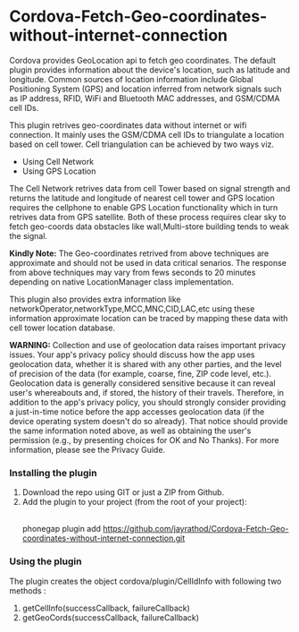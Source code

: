 Cordova-Fetch-Geo-coordinates-without-internet-connection
=========================================================

Cordova provides GeoLocation api to fetch geo coordinates. The default plugin provides information about the device's location, such as latitude and longitude. Common sources of location information include Global Positioning System (GPS) and location inferred from network signals such as IP address, RFID, WiFi and Bluetooth MAC addresses, and GSM/CDMA cell IDs.

This plugin retrives geo-coordinates data without internet or wifi connection. It mainly uses the GSM/CDMA cell IDs
to triangulate a location based on cell tower. Cell triangulation can be achieved by two ways viz.
<ul>
<li>Using Cell Network</li> 
<li>Using GPS Location</li> 
</ul>
The Cell Network retrives data from cell Tower based on signal strength and returns the latitude and longitude of nearest cell tower and GPS location requires the cellphone to enable GPS Location functionality which in turn retrives data from GPS satellite. Both of these process requires clear sky to fetch geo-coords data obstacles like wall,Multi-store building tends to weak the signal.

<strong>Kindly Note:</strong> The Geo-coordinates retrived from above techniques are approximate and should not be used in data critical senarios. The response from above techniques may vary from fews seconds to 20 minutes depending on native LocationManager class implementation.

This plugin also provides extra information like networkOperator,networkType,MCC,MNC,CID,LAC,etc using these information approximate location can be traced by mapping these data with cell tower location database.

<strong>WARNING:</strong> Collection and use of geolocation data raises important privacy issues. Your app's privacy policy should discuss how the app uses geolocation data, whether it is shared with any other parties, and the level of precision of the data (for example, coarse, fine, ZIP code level, etc.). Geolocation data is generally considered sensitive because it can reveal user's whereabouts and, if stored, the history of their travels. Therefore, in addition to the app's privacy policy, you should strongly consider providing a just-in-time notice before the app accesses geolocation data (if the device operating system doesn't do so already). That notice should provide the same information noted above, as well as obtaining the user's permission (e.g., by presenting choices for OK and No Thanks). For more information, please see the Privacy Guide.

<h3>Installing the plugin</h3>
<ol>
<li>Download the repo using GIT or just a ZIP from Github.</li>
<li>Add the plugin to your project (from the root of your project):<br/><br/>

   phonegap plugin add https://github.com/jayrathod/Cordova-Fetch-Geo-coordinates-without-internet-connection.git</li>
</ol>
<h3>Using the plugin</h3>

The plugin creates the object cordova/plugin/CellIdInfo with following two methods :
<ol>
<li>getCellInfo(successCallback, failureCallback)</li>
<li>getGeoCords(successCallback, failureCallback)</li>
</ol>

